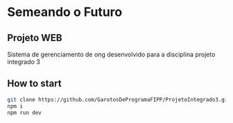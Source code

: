 # Semeando o Futuro
## Projeto WEB

Sistema de gerenciamento de ong desenvolvido para a disciplina projeto integrado 3

## How to start
```sh
git clone https://github.com/GarotosDeProgramaFIPP/ProjetoIntegrado3.git
npm i
npm run dev
```
